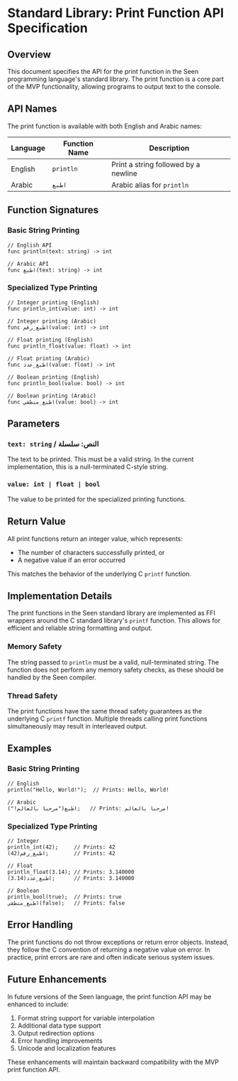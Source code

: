 # Standard Library: Print Function API Specification

## Overview

This document specifies the API for the print function in the Seen programming language's standard library. The print function is a core part of the MVP functionality, allowing programs to output text to the console.

## API Names

The print function is available with both English and Arabic names:

| Language | Function Name | Description |
|----------|---------------|-------------|
| English  | `println`     | Print a string followed by a newline |
| Arabic   | `اطبع`        | Arabic alias for `println` |

## Function Signatures

### Basic String Printing

```
// English API
func println(text: string) -> int

// Arabic API
func اطبع(text: string) -> int
```

### Specialized Type Printing

```
// Integer printing (English)
func println_int(value: int) -> int

// Integer printing (Arabic)
func اطبع_رقم(value: int) -> int

// Float printing (English)
func println_float(value: float) -> int

// Float printing (Arabic)
func اطبع_عدد(value: float) -> int

// Boolean printing (English)
func println_bool(value: bool) -> int

// Boolean printing (Arabic)
func اطبع_منطقي(value: bool) -> int
```

## Parameters

### `text: string` / النص: سلسلة

The text to be printed. This must be a valid string. In the current implementation, this is a null-terminated C-style string.

### `value: int | float | bool`

The value to be printed for the specialized printing functions.

## Return Value

All print functions return an integer value, which represents:

- The number of characters successfully printed, or
- A negative value if an error occurred

This matches the behavior of the underlying C `printf` function.

## Implementation Details

The print functions in the Seen standard library are implemented as FFI wrappers around the C standard library's `printf` function. This allows for efficient and reliable string formatting and output.

### Memory Safety

The string passed to `println` must be a valid, null-terminated string. The function does not perform any memory safety checks, as these should be handled by the Seen compiler.

### Thread Safety

The print functions have the same thread safety guarantees as the underlying C `printf` function. Multiple threads calling print functions simultaneously may result in interleaved output.

## Examples

### Basic String Printing

```seen
// English
println("Hello, World!");  // Prints: Hello, World!

// Arabic
اطبع("مرحبا بالعالم!");   // Prints: مرحبا بالعالم!
```

### Specialized Type Printing

```seen
// Integer
println_int(42);     // Prints: 42
اطبع_رقم(42);        // Prints: 42

// Float
println_float(3.14); // Prints: 3.140000
اطبع_عدد(3.14);      // Prints: 3.140000

// Boolean
println_bool(true);  // Prints: true
اطبع_منطقي(false);   // Prints: false
```

## Error Handling

The print functions do not throw exceptions or return error objects. Instead, they follow the C convention of returning a negative value on error. In practice, print errors are rare and often indicate serious system issues.

## Future Enhancements

In future versions of the Seen language, the print function API may be enhanced to include:

1. Format string support for variable interpolation
2. Additional data type support
3. Output redirection options
4. Error handling improvements
5. Unicode and localization features

These enhancements will maintain backward compatibility with the MVP print function API.
